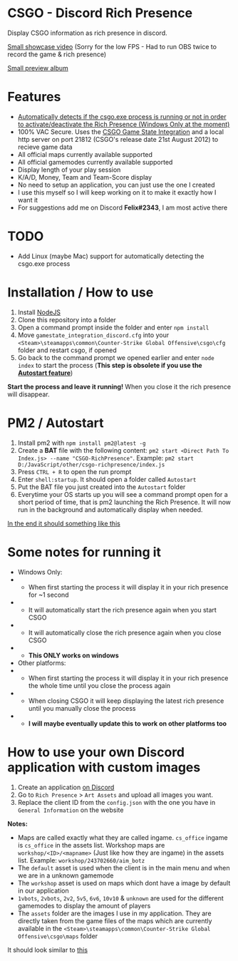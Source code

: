 # CSGO - Discord Rich Presence

Display CSGO information as rich presence in discord.

[Small showcase video](https://youtu.be/yvrA6LpmZkE) (Sorry for the low FPS - Had to run OBS twice to record the game & rich presence)

[Small preview album](https://imgur.com/a/wWXjBlB)

# Features
- [Automatically detects if the csgo.exe process is running or not in order to activate/deactivate the Rich Presence (Windows Only at the moment)](#pm2--autostart)
- 100% VAC Secure. Uses the [CSGO Game State Integration](https://developer.valvesoftware.com/wiki/Counter-Strike:_Global_Offensive_Game_State_Integration) and a local http server on port 21812 (CSGO's release date 21st August 2012) to recieve game data
- All official maps currently available supported
- All official gamemodes currently available supported
- Display length of your play session
- K/A/D, Money, Team and Team-Score display
- No need to setup an application, you can just use the one I created
- I use this myself so I will keep working on it to make it exactly how I want it
- For suggestions add me on Discord **Felix#2343**, I am most active there

# TODO
- Add Linux (maybe Mac) support for automatically detecting the csgo.exe process

# Installation / How to use
1. Install [NodeJS](https://nodejs.org/en/)
2. Clone this repository into a folder
3. Open a command prompt inside the folder and enter `npm install`
4. Move `gamestate_integration_discord.cfg` into your `<Steam>\steamapps\common\Counter-Strike Global Offensive\csgo\cfg` folder and restart csgo, if opened
5. Go back to the command prompt we opened earlier and enter `node index` to start the process (**This step is obsolete if you use the [Autostart feature](#pm2--autostart)**)

**Start the process and leave it running!** When you close it the rich presence will disappear.

# PM2 / Autostart
1. Install pm2 with `npm install pm2@latest -g`
2. Create a **BAT** file with the following content: `pm2 start <Direct Path To Index.js> --name "CSGO-RichPresence"`. Example: `pm2 start D:/JavaScript/other/csgo-richpresence/index.js`
3. Press `CTRL + R` to open the run prompt
4. Enter `shell:startup`. It should open a folder called `Autostart`
5. Put the BAT file you just created into the `Autostart` folder
6. Everytime your OS starts up you will see a command prompt open for a short period of time, that is pm2 launching the Rich Presence. It will now run in the background and automatically display when needed.

[In the end it should something like this](https://i.imgur.com/T7wlSIn.png)

# Some notes for running it
- Windows Only:
- - When first starting the process it will display it in your rich presence for ~1 second
- - It will automatically start the rich presence again when you start CSGO
- - It will automatically close the rich presence again when you close CSGO
- - **This ONLY works on windows**
- Other platforms:
- - When first starting the process it will display it in your rich presence the whole time until you close the process again
- - When closing CSGO it will keep displaying the latest rich presence until you manually close the process
- - **I will maybe eventually update this to work on other platforms too**

# How to use your own Discord application with custom images
1. Create an application [on Discord](https://discordapp.com/developers/applications/me)
2. Go to `Rich Presence` > `Art Assets` and upload all images you want.
3. Replace the client ID from the `config.json` with the one you have in `General Information` on the website

**Notes:**
- Maps are called exactly what they are called ingame. `cs_office` ingame is `cs_office` in the assets list. Workshop maps are `workshop/<ID>/<mapname>` (Just like how they are ingame) in the assets list. Example: `workshop/243702660/aim_botz`
- The `default` asset is used when the client is in the main menu and when we are in a unknown gamemode
- The `workshop` asset is used on maps which dont have a image by default in our application
- `1vbots`, `2vbots`, `2v2`, `5v5`, `6v6`, `10v10` & `unknown` are used for the different gamemodes to display the amount of players
- The `assets` folder are the images I use in my application. They are directly taken from the game files of the maps which are currently available in the `<Steam>\steamapps\common\Counter-Strike Global Offensive\csgo\maps` folder

It should look similar to [this](https://i.imgur.com/6qloVho.png)
